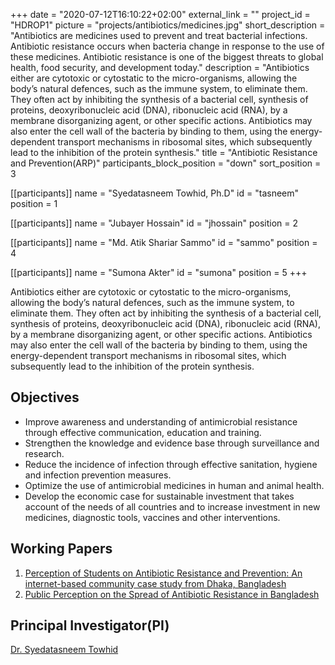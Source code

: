 +++
date = "2020-07-12T16:10:22+02:00"
external_link = ""
project_id = "HDROP1"
picture = "projects/antibiotics/medicines.jpg"
short_description = "Antibiotics are medicines used to prevent and treat bacterial infections. Antibiotic resistance occurs when bacteria change in response to the use of these medicines. Antibiotic resistance is one of the biggest threats to global health, food security, and development today."
description = "Antibiotics either are cytotoxic or cytostatic to the micro-organisms, allowing the body’s natural defences, such as the immune system, to eliminate them. They often act by inhibiting the synthesis of a bacterial cell, synthesis of proteins, deoxyribonucleic acid (DNA), ribonucleic acid (RNA), by a membrane disorganizing agent, or other specific actions. Antibiotics may also enter the cell wall of the bacteria by binding to them, using the energy-dependent transport mechanisms in ribosomal sites, which subsequently lead to the inhibition of the protein synthesis."
title = "Antibiotic Resistance and Prevention(ARP)"
participants_block_position = "down"
sort_position = 3

[[participants]]
    name = "Syedatasneem Towhid, Ph.D"
    id = "tasneem"
    position = 1

[[participants]]
    name = "Jubayer Hossain"
    id = "jhossain"
    position = 2

[[participants]]
    name = "Md. Atik Shariar Sammo"
    id = "sammo"
    position = 4

[[participants]]
    name = "Sumona Akter"
    id = "sumona"
    position = 5
+++

Antibiotics either are cytotoxic or cytostatic to the micro-organisms, allowing the body’s natural defences, such as the immune system, to eliminate them. They often act by inhibiting the synthesis of a bacterial cell, synthesis of proteins, deoxyribonucleic acid (DNA), ribonucleic acid (RNA), by a membrane disorganizing agent, or other specific actions. Antibiotics may also enter the cell wall of the bacteria by binding to them, using the energy-dependent transport mechanisms in ribosomal sites, which subsequently lead to the inhibition of the protein synthesis.

## Objectives
- Improve awareness and understanding of antimicrobial resistance through effective communication, education and training.
- Strengthen the knowledge and evidence base through surveillance and research.
- Reduce the incidence of infection through effective sanitation, hygiene and infection prevention measures.
- Optimize the use of antimicrobial medicines in human and animal health.
- Develop the economic case for sustainable investment that takes account of the needs of all countries and to increase investment in new medicines, diagnostic tools, vaccines and other interventions.

## Working Papers
1. [Perception of Students on Antibiotic Resistance and Prevention: An internet-based community case study from Dhaka, Bangladesh](https://hdrobd.org/publication/perception-of-students-on-antibiotic-resistance-and-prevention-an-internet-based-community-case-study-from-dhaka-bangladesh/)
2. [Public Perception on the Spread of Antibiotic Resistance in Bangladesh](#)


## Principal Investigator(PI)
[Dr. Syedatasneem Towhid](https://chiralbd.netlify.app/member/syedatasneem_towhid/)
